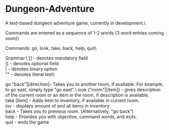 # Dungeon-Adventure
A text-based dungeon adventure game, currently in development.\

Commands are entered as a sequence of 1-2 words (3 word entries coming soon)\

Commands: go, look, take, back, help, quit\

Grammar:\ 
[] - denotes mandatory field\
() - denotes optional field\
| - denotes binary option\
"" - denotes literal text\

go "back"|[direction]- Takes you to another room, if available. For example, to go east, simply type "go east".\ 
look ("room"|[item]) - gives description of the current room or an item in the room, if description is available.\
take [item] - Adds item to inventory, if available in current room.\
inv - displays amount of and all items in inventory\
back - Takes you to previous room. (Alternatively, "go back")\
help - Provides you with objective, command words, and exits.\
quit - ends the game
